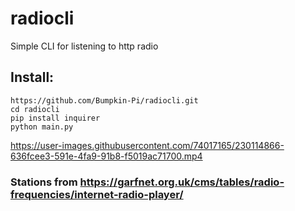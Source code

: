# radiocli
Simple CLI for listening to http radio

## Install:
```
https://github.com/Bumpkin-Pi/radiocli.git
cd radiocli
pip install inquirer
python main.py
```

https://user-images.githubusercontent.com/74017165/230114866-636fcee3-591e-4fa9-91b8-f5019ac71700.mp4



### Stations from https://garfnet.org.uk/cms/tables/radio-frequencies/internet-radio-player/
